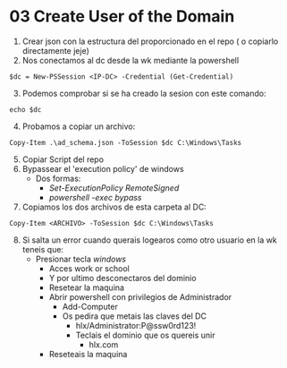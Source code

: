 # 03 Create User of the Domain

1. Crear json con la estructura del proporcionado en el repo ( o copiarlo directamente jeje)
2. Nos conectamos al dc desde la wk mediante la powershell
```shell
$dc = New-PSSession <IP-DC> -Credential (Get-Credential)
```
3. Podemos comprobar si se ha creado la sesion con este comando:
```shell
echo $dc
```
4. Probamos a copiar un archivo:
```shell
Copy-Item .\ad_schema.json -ToSession $dc C:\Windows\Tasks
```
5. Copiar Script del repo 
6. Bypassear el 'execution policy' de windows
    - Dos formas:
        - *Set-ExecutionPolicy RemoteSigned*
        - *powershell -exec bypass*
7. Copiamos los dos archivos de esta carpeta al DC:
```shell
Copy-Item <ARCHIVO> -ToSession $dc C:\Windows\Tasks
```
8. Si salta un error cuando querais logearos como otro usuario en la wk teneis que:
    - Presionar tecla *windows*
        - Acces work or school
        - Y por ultimo desconectaros del dominio
        - Resetear la maquina
        - Abrir powershell con privilegios de Administrador
            - Add-Computer
            - Os pedira que metais las claves del DC
                - hlx/Administrator:P@ssw0rd123!
                - Teclais el dominio que os quereis unir
                    - hlx.com
        - Reseteais la maquina